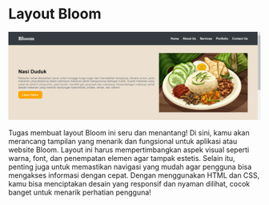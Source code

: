 # Layout Bloom #
![](ss.png)

Tugas membuat layout Bloom ini seru dan menantang! Di sini, kamu akan merancang tampilan yang menarik dan fungsional untuk aplikasi atau website Bloom. Layout ini harus mempertimbangkan aspek visual seperti warna, font, dan penempatan elemen agar tampak estetis. Selain itu, penting juga untuk memastikan navigasi yang mudah agar pengguna bisa mengakses informasi dengan cepat. Dengan menggunakan HTML dan CSS, kamu bisa menciptakan desain yang responsif dan nyaman dilihat, cocok banget untuk menarik perhatian pengguna!